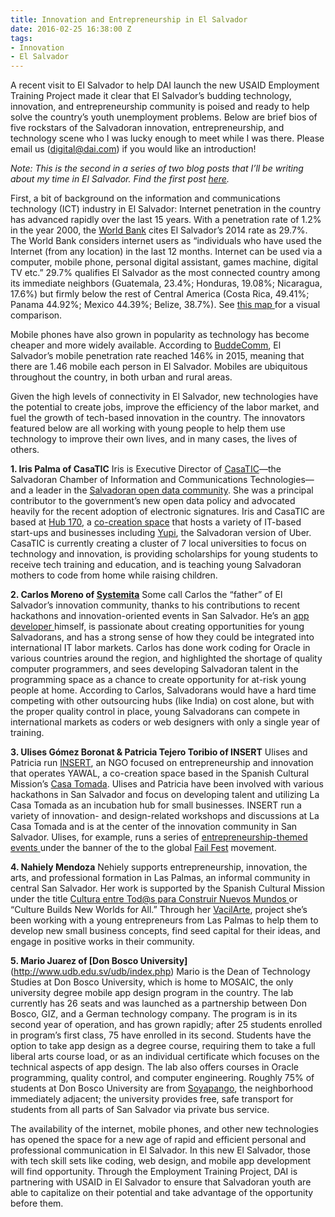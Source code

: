 ```yaml
---
title: Innovation and Entrepreneurship in El Salvador
date: 2016-02-25 16:38:00 Z
tags:
- Innovation
- El Salvador
---
```


A recent visit to El Salvador to help DAI launch the new USAID Employment Training Project made it clear that El Salvador’s budding technology, innovation, and entrepreneurship community is poised and ready to help solve the country’s youth unemployment problems.  Below are brief bios of five rockstars of the Salvadoran innovation, entrepreneurship, and technology scene who I was lucky enough to meet while I was there.  Please email us (digital@dai.com) if you would like an introduction!

*Note: This is the second in a series of two blog posts that I’ll be writing about my time in El Salvador. Find the first post [here](http://dai-global-digital.com/2016/01/06/consumer-insights-el-salvador-mobile-adoption.html).*

First, a bit of background on the information and communications technology (ICT) industry in El Salvador: Internet penetration in the country has advanced rapidly over the last 15 years. With a penetration rate of 1.2% in the year 2000, the [World Bank](http://databank.worldbank.org/) cites El Salvador’s 2014 rate as 29.7%. The World Bank considers internet users as “individuals who have used the Internet (from any location) in the last 12 months. Internet can be used via a computer, mobile phone, personal digital assistant, games machine, digital TV etc.” 29.7% qualifies El Salvador as the most connected country among its immediate neighbors (Guatemala, 23.4%; Honduras, 19.08%; Nicaragua, 17.6%) but firmly below the rest of Central America (Costa Rica, 49.41%; Panama 44.92%; Mexico 44.39%; Belize, 38.7%). See [this map ](https://afivenson.cartodb.com/viz/5b4b1ba4-be67-11e5-8eeb-0e98b61680bf/public_map)for a visual comparison. 

Mobile phones have also grown in popularity as technology has become cheaper and more widely available. According to [BuddeComm](http://www.budde.com.au/Research/El-Salvador-Telecoms-Mobile-Broadband-and-Digital-Media-Statistics-and-Analyses.html), El Salvador’s mobile penetration rate reached 146% in 2015, meaning that there are 1.46 mobile each person in El Salvador. Mobiles are ubiquitous throughout the country, in both urban and rural areas. 

Given the high levels of connectivity in El Salvador, new technologies have the potential to create jobs, improve the efficiency of the labor market, and fuel the growth of tech-based innovation in the country. The innovators featured below are all working with young people to help them use technology to improve their own lives, and in many cases, the lives of others. 

**1. Iris Palma of CasaTIC**
Iris is Executive Director of [CasaTIC](https://www.facebook.com/casatic)—the Salvadoran Chamber of Information and Communications Technologies—and a leader in the [Salvadoran open data community](http://www.datoselsalvador.org/). She was a principal contributor to the government’s new open data policy and advocated heavily for the recent adoption of electronic signatures. Iris and CasaTIC are based at [Hub 170](https://www.facebook.com/Hub170/), a [co-creation space](http://www.psfk.com/2013/02/co-creation-spaces-future-of-work.html) that hosts a variety of IT-based start-ups and businesses including [Yupi](http://getyupi.com/), the Salvadoran version of Uber. CasaTIC is currently creating a cluster of 7 local universities to focus on technology and innovation, is providing scholarships for young students to receive tech training and education, and is teaching young Salvadoran mothers to code from home while raising children. 

**2. Carlos Moreno of [Systemita](http://www.systemita.com/)**
Some call Carlos the “father” of El Salvador’s innovation community, thanks to his contributions to recent hackathons and innovation-oriented events in San Salvador. He’s an [app developer ](http://www.elsalvador.com/articulo/entretenimiento/aplicaciones-made-salvador-37956)himself, is passionate about creating opportunities for young Salvadorans, and has a strong sense of how they could be integrated into international IT labor markets. Carlos has done work coding for Oracle in various countries around the region, and highlighted the shortage of quality computer programmers, and sees developing Salvadoran talent in the programming space as a chance to create opportunity for at-risk young people at home. According to Carlos, Salvadorans would have a hard time competing with other outsourcing hubs (like India) on cost alone, but with the proper quality control in place, young Salvadorans can compete in international markets as coders or web designers with only a single year of training. 

**3. Ulises Gómez Boronat & Patricia Tejero Toribio of INSERT**
Ulises and Patricia run [INSERT](https://www.facebook.com/insert.elsalvador/), an NGO focused on entrepreneurship and innovation that operates YAWAL, a co-creation space based in the Spanish Cultural Mission’s [Casa Tomada](http://lacasatomadasv.com/2015/01/14/bisuteria-con-reciclaje-como-arte/). Ulises and Patricia have been involved with various hackathons in San Salvador and focus on developing talent and utilizing La Casa Tomada as an incubation hub for small businesses. INSERT run a variety of innovation- and design-related workshops and discussions at La Casa Tomada and is at the center of the innovation community in San Salvador. Ulises, for example, runs a series of [entrepreneurship-themed events ](https://www.facebook.com/IDWEEK.SV/posts/454472058078933)under the banner of the to the global [Fail Fest](http://failfest.us/) movement. 

**4. Nahiely Mendoza**
Nehiely supports entrepreneurship, innovation, the arts, and professional formation in Las Palmas, an informal community in central San Salvador. Her work is supported by the Spanish Cultural Mission under the title [Cultura entre Tod@s para Construir Nuevos Mundos ](http://lacasatomadasv.com/2015/01/14/bisuteria-con-reciclaje-como-arte/#more-617)or “Culture Builds New Worlds for All.” Through her [VacilArte](http://lacasatomadasv.com/2014/11/04/vacilarte-directos-al-corazon/), project she’s been working with a young entrepreneurs from Las Palmas to help them to develop new small business concepts, find seed capital for their ideas, and engage in positive works in their community.

**5. Mario Juarez of [Don Bosco University]**(http://www.udb.edu.sv/udb/index.php)
Mario is the Dean of Technology Studies at Don Bosco University, which is home to MOSAIC, the only university degree mobile app design program in the country. The lab currently has 26 seats and was launched as a partnership between Don Bosco, GIZ, and a German technology company. The program is in its second year of operation, and has grown rapidly; after 25 students enrolled in program’s first class, 75 have enrolled in its second. Students have the option to take app design as a degree course, requiring them to take a full liberal arts course load, or as an individual certificate which focuses on the technical aspects of app design. The lab also offers courses in Oracle programming, quality control, and computer engineering. Roughly 75% of students at Don Bosco University are from [Soyapango](https://en.wikipedia.org/wiki/Soyapango), the neighborhood immediately adjacent; the university provides free, safe transport for students from all parts of San Salvador via private bus service. 

The availability of the internet, mobile phones, and other new technologies has opened the space for a new age of rapid and efficient personal and professional communication in El Salvador.  In this new El Salvador, those with tech skill sets like coding, web design, and mobile app development will find opportunity. Through the Employment Training Project, DAI is partnering with USAID in El Salvador to ensure that Salvadoran youth are able to capitalize on their potential and take advantage of the opportunity before them.